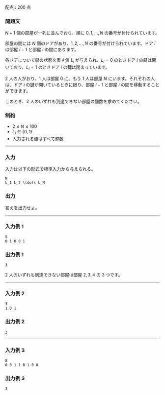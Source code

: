 配点 : $200$ 点

### 問題文

$N + 1$ 個の部屋が一列に並んでおり、順に $0, 1, \ldots, N$ の番号が付けられています。

部屋の間には $N$ 個のドアがあり、$1, 2, \ldots, N$ の番号が付けられています。ドア $i$ は部屋 $i - 1$ と部屋 $i$ の間にあります。

各ドアについて鍵の状態を表す値 $L_i$ が与えられ、$L_i = 0$ のときドア $i$ の鍵は開いており、$L_i = 1$ のときドア $i$ の鍵は閉まっています。

$2$ 人の人がおり、$1$ 人は部屋 $0$ に、もう $1$ 人は部屋 $N$ にいます。それぞれの人は、ドア $i$ の鍵が開いているときに限り、部屋 $i - 1$ と部屋 $i$ の間を移動することができます。

このとき、$2$ 人のいずれも到達できない部屋の個数を求めてください。

### 制約

  * $2 \leq N \leq 100$
  * $L_i \in \lbrace 0, 1 \rbrace$
  * 入力される値はすべて整数



* * *

### 入力

入力は以下の形式で標準入力から与えられる。
    
    
    N
    L_1 L_2 \ldots L_N

### 出力

答えを出力せよ。

* * *

### 入力例 1
    
    
    5
    0 1 0 0 1

### 出力例 1
    
    
    3

$2$ 人のいずれも到達できない部屋は部屋 $2, 3, 4$ の $3$ つです。

* * *

### 入力例 2
    
    
    3
    1 0 1

### 出力例 2
    
    
    2

* * *

### 入力例 3
    
    
    8
    0 0 1 1 0 1 0 0

### 出力例 3
    
    
    3